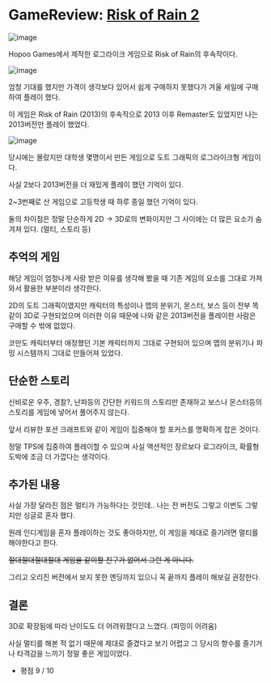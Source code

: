 # GameReview: [Risk of Rain 2](https://store.steampowered.com/app/632360/Risk_of_Rain_2/)

![image](https://github.com/fkdl0048/GameReview/assets/84510455/50a15004-5873-4b1b-85ce-e55deef935ed)

Hopoo Games에서 제작한 로그라이크 게임으로 Risk of Rain의 후속작이다.

![image](https://github.com/fkdl0048/GameReview/assets/84510455/bba15e68-2af4-43d5-8a7d-5b53c8ffc955)

엄청 기대를 했지만 가격이 생각보다 있어서 쉽게 구매하지 못했다가 겨울 세일에 구매하여 플레이 했다.

이 게임은 Risk of Rain (2013)의 후속작으로 2013 이후 Remaster도 있었지만 나는 2013버전만 플레이 했었다.

![image](https://github.com/fkdl0048/GameReview/assets/84510455/4ef7ca75-da71-4b43-8990-dc66eb5ff32b)

당시에는 몰랐지만 대학생 몇명이서 만든 게임으로 도트 그래픽의 로그라이크형 게임이다.

사실 2보다 2013버전을 더 재밌게 플레이 했던 기억이 있다. 

2~3번째로 산 게임으로 고등학생 때 하루 종일 했던 기억이 있다.

둘의 차이점은 정말 단순하게 2D -> 3D로의 변화이지만 그 사이에는 더 많은 요소가 숨겨져 있다. (멀티, 스토리 등)

## 추억의 게임

해당 게임이 엄청나게 사랑 받은 이유를 생각해 봤을 때 기존 게임의 요소를 그대로 가져와서 활용한 부분이라 생각한다.

2D의 도트 그래픽이였지만 캐릭터의 특성이나 맵의 분위기, 몬스터, 보스 등이 전부 똑같이 3D로 구현되었으며 이러한 이유 때문에 나와 같은 2013버전을 플레이한 사람은 구매할 수 밖에 없었다.

코만도 캐릭터부터 애정했던 기본 캐릭터까지 그대로 구현되어 있으며 맵의 분위기나 파밍 시스템까지 그대로 만들어져 있었다.

## 단순한 스토리

신비로운 우주, 경찰?, 난파등의 간단한 키워드의 스토리만 존재하고 보스나 몬스터등의 스토리를 게임에 넣어서 풀어주지 않는다.

앞서 리뷰한 포션 크래프트와 같이 게임이 집중해야 할 포커스를 명확하게 잡은 것이다.

정말 TPS에 집중하여 플레이할 수 있으며 사실 액션적인 장르보다 로그라이크, 확률형 도박에 조금 더 가깝다는 생각이다.

## 추가된 내용

사실 가장 달라진 점은 멀티가 가능하다는 것인데.. 나는 전 버전도 그렇고 이번도 그렇지만 싱글로 혼자 했다.

원래 인디게임을 혼자 플레이하는 것도 좋아하지만, 이 게임을 제대로 즐기려면 멀티를 해야한다고 한다.

~~절대절대절대절대 게임을 같이할 친구가 없어서 그런 게 아니다.~~

그리고 오리진 버전에서 보지 못한 엔딩까지 있으니 꼭 끝까지 플레이 해보길 권장한다.

## 결론

3D로 확장됨에 따라 난이도도 더 어려워졌다고 느꼈다. (파밍이 어려움)

사실 멀티를 해본 적 없기 때문에 제대로 즐겼다고 보기 어렵고 그 당시의 향수를 즐기거나 타격감을 느끼기 정말 좋은 게임이었다.

- 평점 9 / 10